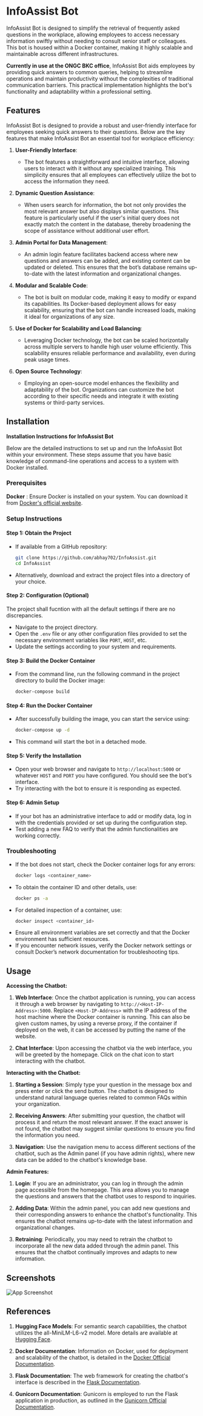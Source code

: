 
# InfoAssist Bot



InfoAssist Bot is designed to simplify the retrieval of frequently asked questions in the workplace, allowing employees to access necessary information swiftly without needing to consult senior staff or colleagues. This bot is housed within a Docker container, making it highly scalable and maintainable across different infrastructures.

**Currently in use at the ONGC BKC office**, InfoAssist Bot aids employees by providing quick answers to common queries, helping to streamline operations and maintain productivity without the complexities of traditional communication barriers. This practical implementation highlights the bot's functionality and adaptability within a professional setting.


## Features



InfoAssist Bot is designed to provide a robust and user-friendly interface for employees seeking quick answers to their questions. Below are the key features that make InfoAssist Bot an essential tool for workplace efficiency:

1. **User-Friendly Interface**:
   - The bot features a straightforward and intuitive interface, allowing users to interact with it without any specialized training. This simplicity ensures that all employees can effectively utilize the bot to access the information they need.

2. **Dynamic Question Assistance**:
   - When users search for information, the bot not only provides the most relevant answer but also displays similar questions. This feature is particularly useful if the user's initial query does not exactly match the content in the database, thereby broadening the scope of assistance without additional user effort.

3. **Admin Portal for Data Management**:
   - An admin login feature facilitates backend access where new questions and answers can be added, and existing content can be updated or deleted. This ensures that the bot’s database remains up-to-date with the latest information and organizational changes.

4. **Modular and Scalable Code**:
   - The bot is built on modular code, making it easy to modify or expand its capabilities. Its Docker-based deployment allows for easy scalability, ensuring that the bot can handle increased loads, making it ideal for organizations of any size.

5. **Use of Docker for Scalability and Load Balancing**:
   - Leveraging Docker technology, the bot can be scaled horizontally across multiple servers to handle high user volume efficiently. This scalability ensures reliable performance and availability, even during peak usage times.

6. **Open Source Technology**:
   - Employing an open-source model enhances the flexibility and adaptability of the bot. Organizations can customize the bot according to their specific needs and integrate it with existing systems or third-party services.


## Installation

**Installation Instructions for InfoAssist Bot**

Below are the detailed instructions to set up and run the InfoAssist Bot within your environment. These steps assume that you have basic knowledge of command-line operations and access to a system with Docker installed.

### Prerequisites
 **Docker** : Ensure Docker is installed on your system. You can download it from [Docker's official website](https://www.docker.com/products/docker-desktop).


### Setup Instructions

#### Step 1: Obtain the Project
- If available from a GitHub repository:
  ```bash
  git clone https://github.com/abhay702/InfoAssist.git
  cd InfoAssist
  ```
- Alternatively, download and extract the project files into a directory of your choice.

#### Step 2: Configuration (Optional)
The project shall fucntion with all the default settings if there are no discrepancies.
- Navigate to the project directory.
- Open the `.env` file or any other configuration files provided to set the necessary environment variables like `PORT`, `HOST`, etc.
- Update the settings according to your system and requirements.

#### Step 3: Build the Docker Container
- From the command line, run the following command in the project directory to build the Docker image:
  ```bash
  docker-compose build
  ```

#### Step 4: Run the Docker Container
- After successfully building the image, you can start the service using:
  ```bash
  docker-compose up -d
  ```
- This command will start the bot in a detached mode.

#### Step 5: Verify the Installation
- Open your web browser and navigate to `http://localhost:5000` or whatever `HOST` and `PORT` you have configured. You should see the bot's interface.
- Try interacting with the bot to ensure it is responding as expected.

#### Step 6: Admin Setup
- If your bot has an administrative interface to add or modify data, log in with the credentials provided or set up during the configuration step.
- Test adding a new FAQ to verify that the admin functionalities are working correctly.

### Troubleshooting
- If the bot does not start, check the Docker container logs for any errors:
  ```bash
  docker logs <container_name>
  ```
- To obtain the container ID and other details, use:
  ```bash
  docker ps -a
  ```
- For detailed inspection of a container, use:
  ```bash
  docker inspect <container_id>
  ```
- Ensure all environment variables are set correctly and that the Docker environment has sufficient resources.
- If you encounter network issues, verify the Docker network settings or consult Docker’s network documentation for troubleshooting tips.

## Usage

**Accessing the Chatbot:**
1. **Web Interface**: Once the chatbot application is running, you can access it through a web browser by navigating to `http://<Host-IP-Address>:5000`. Replace `<Host-IP-Address>` with the IP address of the host machine where the Docker container is running.
This can also be given custom names, by using a reverse proxy, if the container if deployed on the web, it can be accessed by putting the name of the website.

2. **Chat Interface**: Upon accessing the chatbot via the web interface, you will be greeted by the homepage. Click on the chat icon to start interacting with the chatbot.


**Interacting with the Chatbot:**
1. **Starting a Session**: Simply type your question in the message box and press enter or click the send button. The chatbot is designed to understand natural language queries related to common FAQs within your organization.

2. **Receiving Answers**: After submitting your question, the chatbot will process it and return the most relevant answer. If the exact answer is not found, the chatbot may suggest similar questions to ensure you find the information you need.

3. **Navigation**: Use the navigation menu to access different sections of the chatbot, such as the Admin panel (if you have admin rights), where new data can be added to the chatbot's knowledge base.

**Admin Features:**
1. **Login**: If you are an administrator, you can log in through the admin page accessible from the homepage. This area allows you to manage the questions and answers that the chatbot uses to respond to inquiries.

2. **Adding Data**: Within the admin panel, you can add new questions and their corresponding answers to enhance the chatbot's functionality. This ensures the chatbot remains up-to-date with the latest information and organizational changes.

3. **Retraining**: Periodically, you may need to retrain the chatbot to incorporate all the new data added through the admin panel. This ensures that the chatbot continually improves and adapts to new information.


## Screenshots

![App Screenshot](https://via.placeholder.com/468x300?text=App+Screenshot+Here)


## References 





1. **Hugging Face Models**: For semantic search capabilities, the chatbot utilizes the all-MiniLM-L6-v2 model. More details are available at [Hugging Face](https://huggingface.co/).

2. **Docker Documentation**: Information on Docker, used for deployment and scalability of the chatbot, is detailed in the [Docker Official Documentation](https://docs.docker.com/).

3. **Flask Documentation**: The web framework for creating the chatbot's interface is described in the [Flask Documentation](https://flask.palletsprojects.com/).

4. **Gunicorn Documentation**: Gunicorn is employed to run the Flask application in production, as outlined in the [Gunicorn Official Documentation](https://gunicorn.org/).

